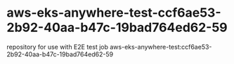 # aws-eks-anywhere-test-ccf6ae53-2b92-40aa-b47c-19bad764ed62-59
repository for use with E2E test job aws-eks-anywhere-test:ccf6ae53-2b92-40aa-b47c-19bad764ed62-59
